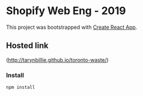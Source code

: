 # Shopify Web Eng - 2019

This project was bootstrapped with [Create React App](https://github.com/facebook/create-react-app).

## Hosted link

(http://tarynbillie.github.io/toronto-waste/)

### Install

```
npm install
```
